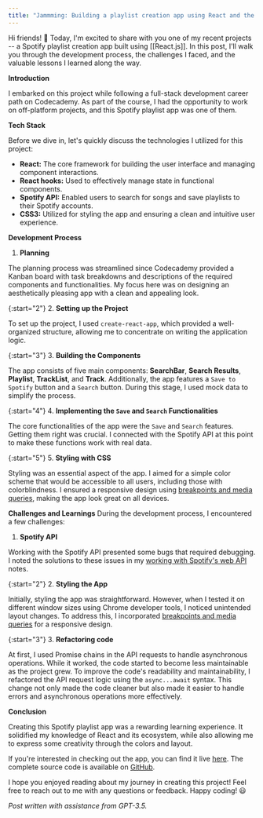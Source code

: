 ```yaml
---
title: "Jammming: Building a playlist creation app using React and the Spotify API"
---
```

Hi friends! 👋 Today, I'm excited to share with you one of my recent projects -- a Spotify playlist creation app built using [[React.js]]. In this post, I'll walk you through the development process, the challenges I faced, and the valuable lessons I learned along the way.

**Introduction**

I embarked on this project while following a full-stack development career path on Codecademy. As part of the course, I had the opportunity to work on off-platform projects, and this Spotify playlist app was one of them.

**Tech Stack**

Before we dive in, let's quickly discuss the technologies I utilized for this project:
- **React:** The core framework for building the user interface and managing component interactions.
- **React hooks:** Used to effectively manage state in functional components.
- **Spotify API:** Enabled users to search for songs and save playlists to their Spotify accounts.
- **CSS3:** Utilized for styling the app and ensuring a clean and intuitive user experience.

**Development Process**

1. **Planning**

The planning process was streamlined since Codecademy provided a Kanban board with task breakdowns and descriptions of the required components and functionalities. My focus here was on designing an aesthetically pleasing app with a clean and appealing look.

{:start="2"}
2. **Setting up the Project**

To set up the project, I used `create-react-app`, which provided a well-organized structure, allowing me to concentrate on writing the application logic.

{:start="3"}
3. **Building the Components**

The app consists of five main components: **SearchBar**, **Search Results**, **Playlist**, **TrackList**, and **Track**. Additionally, the app features a `Save to Spotify` button and a `Search` button. During this stage, I used mock data to simplify the process.

{:start="4"}
4. **Implementing the `Save` and `Search` Functionalities**

The core functionalities of the app were the `Save` and `Search` features. Getting them right was crucial. I connected with the Spotify API at this point to make these functions work with real data.

{:start="5"}
5. **Styling with CSS**

Styling was an essential aspect of the app. I aimed for a simple color scheme that would be accessible to all users, including those with colorblindness. I ensured a responsive design using [breakpoints and media queries](https://rad-starlight-37304d.netlify.app/breakpoints-and-media-queries), making the app look great on all devices.

**Challenges and Learnings**
During the development process, I encountered a few challenges:
1. **Spotify API**

Working with the Spotify API presented some bugs that required debugging. I noted the solutions to these issues in my [working with Spotify's web API](https://rad-starlight-37304d.netlify.app/working-with-spotify-s-web-api) notes.

{:start="2"}
2. **Styling the App**

Initially, styling the app was straightforward. However, when I tested it on different window sizes using Chrome developer tools, I noticed unintended layout changes. To address this, I incorporated [breakpoints and media queries](https://rad-starlight-37304d.netlify.app/breakpoints-and-media-queries) for a responsive design.

{:start="3"}
3. **Refactoring code**

At first, I used Promise chains in the API requests to handle asynchronous operations. While it worked, the code started to become less maintainable as the project grew. To improve the code's readability and maintainability, I refactored the API request logic using the `async...await` syntax. This change not only made the code cleaner but also made it easier to handle errors and asynchronous operations more effectively.

**Conclusion**

Creating this Spotify playlist app was a rewarding learning experience. It solidified my knowledge of React and its ecosystem, while also allowing me to express some creativity through the colors and layout.

If you're interested in checking out the app, you can find it live [here](https://storied-cuchufli-6f6a35.netlify.app/). The complete source code is available on [GitHub](https://github.com/ejaynew/jammming).

I hope you enjoyed reading about my journey in creating this project! Feel free to reach out to me with any questions or feedback. Happy coding! 😃

_Post written with assistance from GPT-3.5._